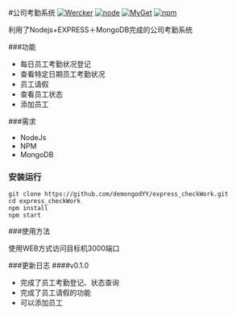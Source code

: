 
#公司考勤系统
[![Wercker](https://img.shields.io/wercker/ci/wercker/docs.svg?maxAge=2592000)]()
[![node](https://img.shields.io/node/v/gh-badges.svg?maxAge=2592000)]()
[![MyGet](https://img.shields.io/myget/mongodb/v/MongoDB.Driver.Core.svg?maxAge=2592000)]()
[![npm](https://img.shields.io/npm/v/npm.svg?maxAge=2592000)]()

利用了Nodejs+EXPRESS＋MongoDB完成的公司考勤系统

###功能
- 每日员工考勤状况登记
- 查看特定日期员工考勤状况
- 员工请假
- 查看员工状态
- 添加员工



###需求
- NodeJs
- NPM
- MongoDB


### 安装运行

```
git clone https://github.com/demongodYY/express_checkWork.git
cd express_checkWork
npm install
npm start

```

###使用方法

使用WEB方式访问目标机3000端口

###更新日志
####v0.1.0
- 完成了员工考勤登记、状态查询
- 完成了员工请假的功能
- 可以添加员工


